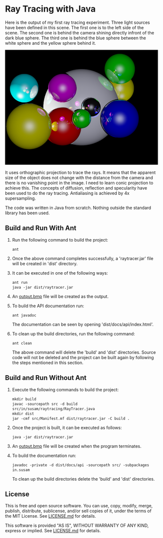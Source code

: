Ray Tracing with Java
=====================
Here is the output of my first ray tracing experiment. Three light
sources have been defined in this scene. The first one is to the left
side of the scene. The second one is behind the camera shining directly
infront of the dark blue sphere. The third one is behind the blue sphere
between the white sphere and the yellow sphere behind it.

[![Spheres and dark background](output.bmp)](output.bmp)

It uses orthographic projection to trace the rays. It means that the
apparent size of the object does not change with the distance from the
camera and there is no vanishing point in the image. I need to learn
conic projection to achieve this. The concepts of diffusion, reflection
and specularity have been used to do the ray tracing. Antialiasing is
achieved by 4x supersampling.

The code was written in Java from scratch. Nothing outside the standard
library has been used.


Build and Run With Ant
----------------------
 1. Run the following command to build the project:

        ant

 2. Once the above command completes successfully, a 'raytracer.jar' file
    will be created in 'dist' directory.

 3. It can be executed in one of the following ways:

        ant run
        java -jar dist/raytracer.jar

 4. An [output.bmp](output.bmp) file will be created as the output.

 5. To build the API documentation run:

        ant javadoc

    The documentation can be seen by opening 'dist/docs/api/index.html'.

 7. To clean up the build directories, run the following command:

        ant clean

    The above command will delete the 'build' and 'dist' directories.
    Source code will not be deleted and the project can be built again
    by following the steps mentioned in this section.


Build and Run Without Ant
-------------------------
 1. Execute the following commands to build the project:

        mkdir build
        javac -sourcepath src -d build src/in/susam/raytracing/RayTracer.java
        mkdir dist
        jar -cmf src/Manifest.mf dist/raytracer.jar -C build .

 2. Once the project is built, it can be executed as follows:

        java -jar dist/raytracer.jar

 3. An [output.bmp](output.bmp) file will be created when the program
    terminates.

 4. To build the documentation run:

        javadoc -private -d dist/docs/api -sourcepath src/ -subpackages in.susam

    To clean up the build directories delete the 'build' and 'dist'
    directories.


License
-------
This is free and open source software. You can use, copy, modify,
merge, publish, distribute, sublicense, and/or sell copies of it,
under the terms of the MIT License. See [LICENSE.md][L] for details.

This software is provided "AS IS", WITHOUT WARRANTY OF ANY KIND,
express or implied. See [LICENSE.md][L] for details.

[L]: LICENSE.md
